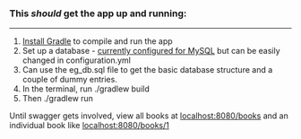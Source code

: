 ### This *should* get the app up and running:
---
 1. [Install Gradle](https://docs.gradle.org/current/userguide/installation.html) to compile and run the app
 2. Set up a database - [currently configured for MySQL](http://dev.mysql.com/doc/refman/5.6/en/installing.html) but can be easily changed in configuration.yml
 3. Can use the eg_db.sql file to get the basic database structure and a couple of dummy entries.
 4. In the terminal, run ./gradlew build
 5. Then ./gradlew run

Until swagger gets involved, view all books at [localhost:8080/books](http://localhost:8080/books) and an individual book like [localhost:8080/books/1](http://localhost:8080/books/1)
